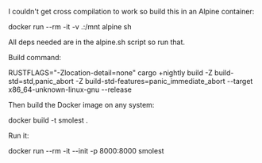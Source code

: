 I couldn't get cross compilation to work so build this in an Alpine container:

docker run --rm -it -v .:/mnt alpine sh

All deps needed are in the alpine.sh script so run that.

Build command:

RUSTFLAGS="-Zlocation-detail=none" cargo +nightly build -Z build-std=std,panic_abort -Z build-std-features=panic_immediate_abort --target x86_64-unknown-linux-gnu --release

Then build the Docker image on any system:

docker build -t smolest .

Run it:

docker run --rm -it --init -p 8000:8000 smolest